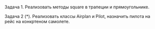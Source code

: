Задача 1.
Реализовать методы square в трапеции и прямоугольнике.

Задача 2 (*).
Реализовать классы Airplan и Pilot, назначить пилота на рейс на конкртеном самолете.





